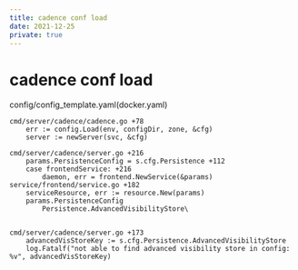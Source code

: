 ```yaml
---
title: cadence conf load
date: 2021-12-25
private: true
---
```

# cadence conf load
config/config_template.yaml(docker.yaml)

    cmd/server/cadence/cadence.go +78
        err := config.Load(env, configDir, zone, &cfg)
        server := newServer(svc, &cfg)

    cmd/server/cadence/server.go +216
        params.PersistenceConfig = s.cfg.Persistence +112
        case frontendService: +216
            daemon, err = frontend.NewService(&params)
    service/frontend/service.go +182
        serviceResource, err := resource.New(params)
        params.PersistenceConfig
            Persistence.AdvancedVisibilityStore\


    cmd/server/cadence/server.go +173
        advancedVisStoreKey := s.cfg.Persistence.AdvancedVisibilityStore
        log.Fatalf("not able to find advanced visibility store in config: %v", advancedVisStoreKey)
